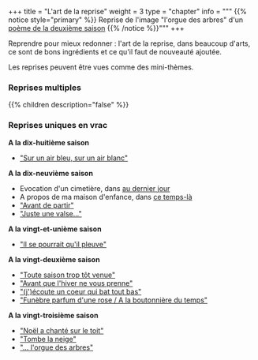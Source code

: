 +++
title = "L'art de la reprise"
weight = 3
type = "chapter"
info = """
{{% notice style="primary" %}}
Reprise de l'image "l'orgue des arbres" d'un [poème de la deuxième saison](../2_deuxieme_saison/neige)
{{% /notice %}}"""
+++

Reprendre pour mieux redonner : l'art de la reprise, dans beaucoup d'arts, ce sont de bons ingrédients et ce qu'il faut de nouveauté ajoutée.

Les reprises peuvent être vues comme des mini-thèmes.

### Reprises multiples

{{% children description="false" %}}

### Reprises uniques en vrac

**A la dix-huitième saison**
- ["Sur un air bleu, sur un air blanc"](../seasons/18_dix_huitieme_saison/promenade_mentale)

**A la dix-neuvième saison**
- Evocation d'un cimetière, dans [au dernier jour](../seasons/19_dix_neuvieme_saison/au_dernier_jour)
- A propos de ma maison d'enfance, dans [ce temps-là](../seasons/19_dix_neuvieme_saison/ce_temps_la)
- ["Avant de partir"](../seasons/19_dix_neuvieme_saison/cerisiers_du_printemps)
- ["Juste une valse..."](../seasons/19_dix_neuvieme_saison/charme)

**A la vingt-et-unième saison**
- ["Il se pourrait qu'il pleuve"](../seasons/21_vingt_et_unieme_saison/les_cieux_d_avant)

**A la vingt-deuxième saison**
- ["Toute saison trop tôt venue"](../seasons/22_vingt_deuxieme_saison/toute_saison)
- ["Avant que l'hiver ne vous prenne"](../seasons/22_vingt_deuxieme_saison/automne_serein)
- ["(j')écoute un coeur qui bat tout bas"](../seasons/22_vingt_deuxieme_saison/vers_plus_d_amour)
- ["Funèbre parfum d'une rose / A la boutonnière du temps"](../seasons/22_vingt_deuxieme_saison/parfum_d_octobre)

**A la vingt-troisième saison**
- ["Noël a chanté sur le toit"](../seasons/23_vingt_troisieme_saison/noel_lumieres)
- ["Tombe la neige"](../seasons/23_vingt_troisieme_saison/tombe_la_neige)
- ["... l'orgue des arbres"](../seasons/23_vingt_troisieme_saison/contemplation)